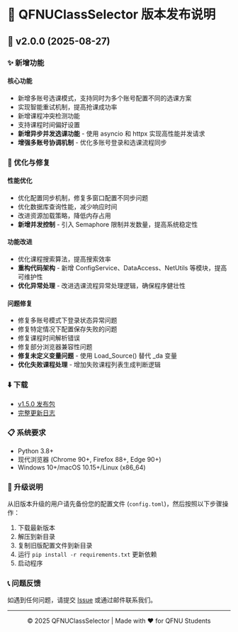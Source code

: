 # 📌 QFNUClassSelector 版本发布说明

## 🔖 v2.0.0 (2025-08-27)

### ✨ 新增功能

#### 核心功能
- 新增多账号选课模式，支持同时为多个账号配置不同的选课方案
- 实现智能重试机制，提高抢课成功率
- 新增课程冲突检测功能
- 支持课程时间偏好设置
- **新增异步并发选课功能** - 使用 asyncio 和 httpx 实现高性能并发请求
- **增强多账号协调机制** - 优化多账号登录和选课流程同步

### 🔧 优化与修复

#### 性能优化
- 优化配置同步机制，修复多窗口配置不同步问题
- 优化数据库查询性能，减少响应时间
- 改进资源加载策略，降低内存占用
- **新增并发控制** - 引入 Semaphore 限制并发数量，提高系统稳定性

#### 功能改进

- 优化课程搜索算法，提高搜索效率
- **重构代码架构** - 新增 ConfigService、DataAccess、NetUtils 等模块，提高可维护性
- **优化异常处理** - 改进选课流程异常处理逻辑，确保程序健壮性

#### 问题修复
- 修复多账号模式下登录状态异常问题
- 修复特定情况下配置保存失败的问题
- 修复课程时间解析错误
- 修复部分浏览器兼容性问题
- **修复未定义变量问题** - 使用 Load_Source() 替代 _da 变量
- **优化失败课程处理** - 增加失败课程列表生成判断逻辑

### ⬇️ 下载

- [v1.5.0 发布包](https://github.com/AuroBreeze/QFNUClassSelector/releases/tag/v1.5.0)
- [完整更新日志](https://github.com/AuroBreeze/QFNUClassSelector/commits/main)

### 📋 系统要求

- Python 3.8+
- 现代浏览器 (Chrome 90+, Firefox 88+, Edge 90+)
- Windows 10+/macOS 10.15+/Linux (x86_64)

### 🔄 升级说明

从旧版本升级的用户请先备份您的配置文件 (`config.toml`)，然后按照以下步骤操作：

1. 下载最新版本
2. 解压到新目录
3. 复制旧版配置文件到新目录
4. 运行 `pip install -r requirements.txt` 更新依赖
5. 启动程序

### 📞 问题反馈

如遇到任何问题，请提交 [Issue](https://github.com/AuroBreeze/QFNUClassSelector/issues) 或通过邮件联系我们。

---

<div align="center">
  <p>© 2025 QFNUClassSelector | Made with ❤️ for QFNU Students</p>
</div>
